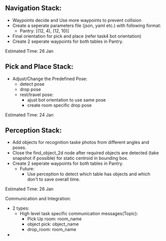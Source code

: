 ## Navigation Stack:
  * Waypoints decide and Use more waypoints to prevent collision
  * Create a seperate parameters file (json, yaml etc.) with following format:
    * Pantry: [(12, 4), (12, 10)]
  * Final orientation for pick and place (refer task4 bot orientation)
  * Create 2 seperate waypoints for both tables in Pantry.
  
  Estimated Time: 26 Jan
  
## Pick and Place Stack:
  * Adjust/Change the Predefined Pose:
    * detect pose
    * drop pose 
    * rest/travel pose:
      * ajust bot orientation to use same pose
      * create room specific drop pose

  Estimated Time: 24 Jan
  
## Perception Stack:
  * Add objects for recognition taske photos from different angles and poses.
  * Close the find_object_2d node after required objects are detected (take snapshot if possible) for static centroid in bounding box.
  * Create 2 seperate waypoints for both tables in Pantry.
    * Future:
      * Use perception to detect which table has objects and which don't to save overall time.
      
Estimated Time: 26 Jan

Communication and Integration:
  * 2 types:
    * High level task specific communication messages(Topic):
      * Pick Up room: room_name
      * object pick: object_name
      * drop_room: room_name
  * 
